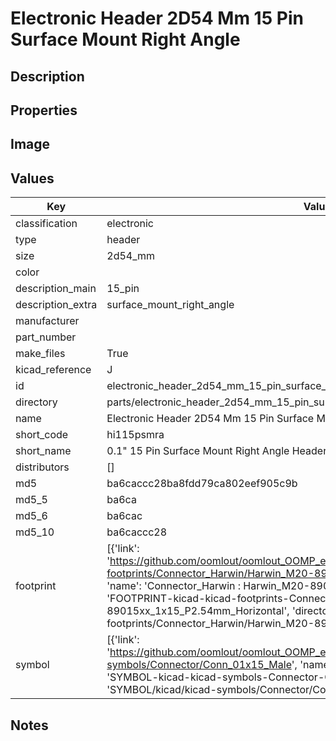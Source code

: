 # Electronic Header 2D54 Mm 15 Pin Surface Mount Right Angle

## Description

## Properties


## Image


## Values

| Key | Value |
| --- | --- |
| classification | electronic |
| type | header |
| size | 2d54_mm |
| color |  |
| description_main | 15_pin |
| description_extra | surface_mount_right_angle |
| manufacturer |  |
| part_number |  |
| make_files | True |
| kicad_reference | J |
| id | electronic_header_2d54_mm_15_pin_surface_mount_right_angle |
| directory | parts/electronic_header_2d54_mm_15_pin_surface_mount_right_angle |
| name | Electronic Header 2D54 Mm 15 Pin Surface Mount Right Angle |
| short_code | hi115psmra |
| short_name | 0.1" 15 Pin Surface Mount Right Angle Header |
| distributors | [] |
| md5 | ba6caccc28ba8fdd79ca802eef905c9b |
| md5_5 | ba6ca |
| md5_6 | ba6cac |
| md5_10 | ba6caccc28 |
| footprint | [{'link': 'https://github.com/oomlout/oomlout_OOMP_eda_V2/tree/main/FOOTPRINT/kicad/kicad-footprints/Connector_Harwin/Harwin_M20-89015xx_1x15_P2.54mm_Horizontal', 'name': 'Connector_Harwin : Harwin_M20-89015xx_1x15_P2.54mm_Horizontal', 'id': 'FOOTPRINT-kicad-kicad-footprints-Connector_Harwin-Harwin_M20-89015xx_1x15_P2.54mm_Horizontal', 'directory': 'FOOTPRINT/kicad/kicad-footprints/Connector_Harwin/Harwin_M20-89015xx_1x15_P2.54mm_Horizontal/'}] |
| symbol | [{'link': 'https://github.com/oomlout/oomlout_OOMP_eda_V2/tree/main/SYMBOL/kicad/kicad-symbols/Connector/Conn_01x15_Male', 'name': 'Connector : Conn_01x15_Male', 'id': 'SYMBOL-kicad-kicad-symbols-Connector-Conn_01x15_Male', 'directory': 'SYMBOL/kicad/kicad-symbols/Connector/Conn_01x15_Male/'}] |

## Notes

